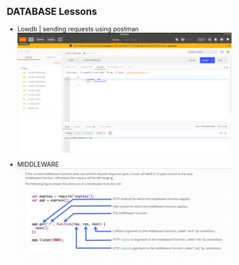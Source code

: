 ## DATABASE Lessons

- Lowdb | sending requests using postman
  ![image1](./img/INVALID-username.png)

- MIDDLEWARE
  ![image1](./img/middleware.jpg)
